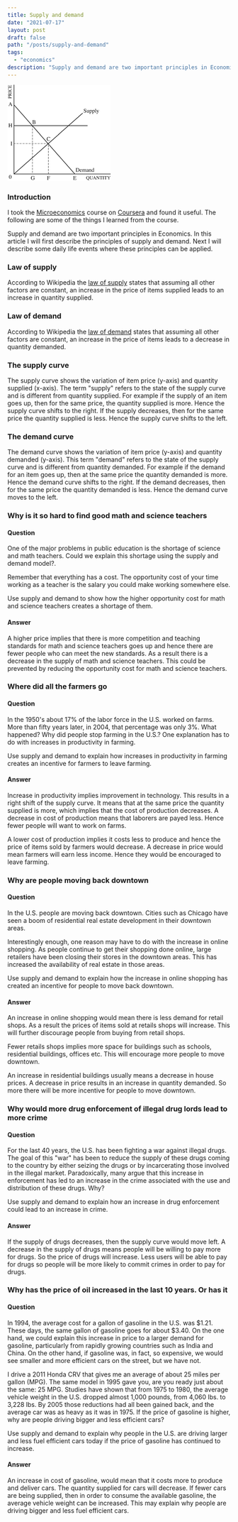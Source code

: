 ```yaml
---
title: Supply and demand
date: "2021-07-17"
layout: post
draft: false
path: "/posts/supply-and-demand"
tags:
  - "economics"
description: "Supply and demand are two important principles in Economics. In this article I will describe the principles of Supply and Demand and how they can be applied to daily life events."
---
```


![Supply and Demand](./supply-and-demand.png)

### Introduction

I took the [Microeconomics](https://www.coursera.org/learn/microeconomics) course on [Coursera](https://www.coursera.org/) and found it useful. The following are some of the things I learned from the course.

Supply and demand are two important principles in Economics. In this article I will first describe the principles of supply and demand. Next I will describe some daily life events where these principles can be applied.

### Law of supply
According to Wikipedia the [law of supply](https://en.wikipedia.org/wiki/Supply_(economics)) states that assuming all other factors are constant, an increase in the price of items supplied leads to an increase in quantity supplied.

### Law of demand
According to Wikipedia the [law of demand](https://en.wikipedia.org/wiki/Demand) states that assuming all other factors are constant, an increase in the price of items leads to a decrease in quantity demanded.

### The supply curve
The supply curve shows the variation of item price (y-axis) and quantity supplied (x-axis). The term "supply" refers to the state of the supply curve and is different from quantity supplied. For example if the supply of an item goes up, then for the same price, the quantity supplied is more. Hence the supply curve shifts to the right. If the supply decreases, then for the same price the quantity supplied is less. Hence the supply curve shifts to the left.

### The demand curve
The demand curve shows the variation of item price (y-axis) and quantity demanded (y-axis). This term "demand" refers to the state of the supply curve and is different from quantity demanded. For example if the demand for an item goes up, then at the same price the quantity demanded is more. Hence the demand curve shifts to the right. If the demand decreases, then for the same price the quantity demanded is less. Hence the demand curve moves to the left.


### Why is it so hard to find good math and science teachers

#### Question
One of the major problems in public education is the shortage of science and math teachers. Could we explain this shortage using the supply and demand model?.

Remember that everything has a cost. The opportunity cost of your time working as a teacher is the salary you could make working somewhere else.

Use supply and demand to show how the higher opportunity cost for math and science teachers creates a shortage of them. 

#### Answer
A higher price implies that there is more competition and teaching standards for math and science teachers goes up and hence there are fewer people who can meet the new standards. As a result there is a decrease in the supply of math and science teachers. This could be prevented by reducing the opportunity cost for math and science teachers.

### Where did all the farmers go

#### Question
In the 1950's about 17% of the labor force in the U.S. worked on farms. More than fifty years later, in 2004, that percentage was only 3%. What happened? Why did people stop farming in the U.S.? One explanation has to do with increases in productivity in farming.

Use supply and demand to explain how increases in productivity in farming creates an incentive for farmers to leave farming.

#### Answer
Increase in productivity implies improvement in technology. This results in a right shift of the supply curve. It means that at the same price the quantity supplied is more, which implies that the cost of production decreases. A decrease in cost of production means that laborers are payed less. Hence fewer people will want to work on farms.

A lower cost of production implies it costs less to produce and hence the price of items sold by farmers would decrease. A decrease in price would mean farmers will earn less income. Hence they would be encouraged to leave farming.

### Why are people moving back downtown

#### Question
In the U.S. people are moving back downtown. Cities such as Chicago have seen a boom of residential real estate development in their downtown areas.

Interestingly enough, one reason may have to do with the increase in online shopping. As people continue to get their shopping done online, large retailers have been closing their stores in the downtown areas. This has increased the availability of real estate in those areas.

Use supply and demand to explain how the increase in online shopping has created an incentive for people to move back downtown.

#### Answer
An increase in online shopping would mean there is less demand for retail shops. As a result the prices of items sold at retails shops will increase. This will further discourage people from buying from retail shops.

Fewer retails shops implies more space for buildings such as schools, residential buildings, offices etc. This will encourage more people to move downtown.

An increase in residential buildings usually means a decrease in house prices. A decrease in price results in an increase in quantity demanded. So more there will be more incentive for people to move downtown.

### Why would more drug enforcement of illegal drug lords lead to more crime

#### Question
For the last 40 years, the U.S. has been fighting a war against illegal drugs. The goal of this "war" has been to reduce the supply of these drugs coming to the country by either seizing the drugs or by incarcerating those involved in the illegal market. Paradoxically, many argue that this increase in enforcement has led to an increase in the crime associated with the use and distribution of these drugs. Why?

Use supply and demand to explain how an increase in drug enforcement could lead to an increase in crime.

#### Answer
If the supply of drugs decreases, then the supply curve would move left. A decrease in the supply of drugs means people will be willing to pay more for drugs. So the price of drugs will increase. Less users will be able to pay for drugs so people will be more likely to commit crimes in order to pay for drugs.

### Why has the price of oil increased in the last 10 years. Or has it

#### Question
In 1994, the average cost for a gallon of gasoline in the U.S. was $1.21. These days, the same gallon of gasoline goes for about $3.40. On the one hand, we could explain this increase in price to a larger demand for gasoline, particularly from rapidly growing countries such as India and China. On the other hand, if gasoline was, in fact, so expensive, we would see smaller and more efficient cars on the street, but we have not. 

I drive a 2011 Honda CRV that gives me an average of about 25 miles per gallon (MPG). The same model in 1995 gave you, are you ready just about the same: 25 MPG. Studies have shown that from 1975 to 1980, the average vehicle weight in the U.S. dropped almost 1,000 pounds, from 4,060 lbs. to 3,228 lbs. By 2005 those reductions had all been gained back, and the average car was as heavy as it was in 1975. If the price of gasoline is higher, why are people driving bigger and less efficient cars?

Use supply and demand to explain why people in the U.S. are driving larger and less fuel efficient cars today if the price of gasoline has continued to increase.

#### Answer
An increase in cost of gasoline, would mean that it costs more to produce and deliver cars. The quantity supplied for cars will decrease. If fewer cars are being supplied, then in order to consume the available gasoline, the average vehicle weight can be increased. This may explain why people are driving bigger and less fuel efficient cars.
